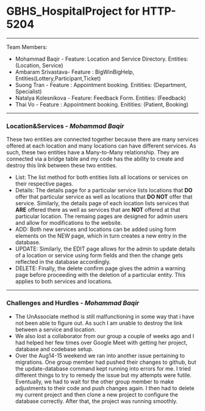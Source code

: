 # GBHS_HospitalProject for HTTP-5204
---
Team Members:
- Mohammad Baqir - Feature: Location and Service Directory. Entities: (Location, Service)
- Ambaram Srivastava- Feature : BigWinBigHelp, Entities(Lottery,Participant,Ticket)
- Suong Tran - Feature : Appointment booking. Enitities: (Department, Specialist)
- Natalya Kolesnikova - Feature: Feedback Form. Entities: (Feedback)
- Thai Vo - Feature : Appointment booking. Enitities: (Patient, Booking)
---
### Location&Services - *Mohammad Baqir*
These two entities are connected together because there are many services offered at each location and many locations can have different services. As such, these two entities have a Many-to-Many relationship. They are connected via a bridge table and my code has the ability to create and destroy this link between these two entities. 
- List: The list method for both entities lists all locations or services on their respective pages.
- Details: The details page for a particular service lists locations that **DO** offer that particular service as well as locations that **DO NOT** offer that service. Similarly, the details page of each location lists services that **ARE** offered there as well as services that are **NOT** offered at that particular location.
The remaing pages are designed for admin users and allow for modifications to the website.
- ADD: Both new services and locations can be added using form elements on the NEW page, which in turn creates a new entry in the database.
- UPDATE: Similarly, the EDIT page allows for the admin to update details of a location or service using form fields and then the change gets reflected in the database accordingly.
- DELETE: Finally, the delete confirm page gives the admin a warning page before proceeding with the deletion of a particular entity. This applies to both services and locations. 
---
### Challenges and Hurdles - *Mohammad Baqir*
- The UnAssociate method is still malfunctioning in some way that i have not been able to figure out. As such I am unable to destroy the link between a service and location.
- We also lost a collaborator from our group a couple of weeks ago and I had helped her few times over Google Meet with getting her project, database and codebase setup.
- Over the Aug14-15 weekend we ran into another issue pertaining to migrations. One group member had pushed their changes to github, but the update-database command kept running into errors for me. I tried different things to try to remedy the issue but my attempts were futile. Eventually, we had to wait for the other group member to make adjustments to their code and push changes again. I then had to delete my current project and then clone a new project to configure the database correctly. After that, the project was running smoothly.
